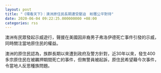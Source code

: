 ```yaml
---
layout: post
title: "《環看天下》：澳洲原住民長期遭受壓迫　盼獲公平對待"
date: 2020-06-04 09:22:25.000000000 +08:00
categories: rss
---
```


澳洲有民眾發起示威遊行，聲援在美國因非裔男子弗洛伊德死亡事件引發的示威，同時關注當地原住民的權益。

澳洲的原住民認為，族群長期以來遭到政府及警方針對，近30年以來，發生400多宗原住民在被羈押期間死亡的事件，但無警員被起訴，原住民希望藉今次事件，令當地人反思種族問題。
